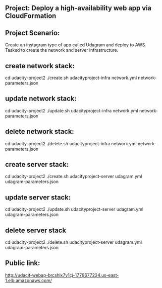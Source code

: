 ## Project: Deploy a high-availability web app via CloudFormation

## Project Scenario: 
Create an instagram type of app called Udagram and deploy to AWS. 
Tasked to create the network and server infrastructure. 

## create network stack: 
cd udacity-project2
./create.sh udacityproject-infra network.yml network-parameters.json

## update network stack: 
cd udacity-project2
./update.sh udacityproject-infra network.yml network-parameters.json

## delete network stack: 
cd udacity-project2
./delete.sh udacityproject-infra network.yml network-parameters.json

## create server stack: 
cd udacity-project2
./create.sh udacityproject-server udagram.yml udagram-parameters.json

## update server stack:
cd udacity-project2
./update.sh udacityproject-server udagram.yml udagram-parameters.json

## delete server stack
cd udacity-project2
./delete.sh udacityproject-server udagram.yml udagram-parameters.json

## Public link: 
http://udacit-webap-brcshlx7v1cj-1779677234.us-east-1.elb.amazonaws.com/

